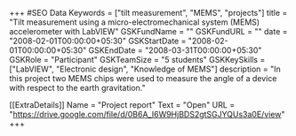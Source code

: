 +++
#SEO Data
Keywords = ["tilt measurement", "MEMS", "projects"]
title = "Tilt measurement using a micro-electromechanical system (MEMS) accelerometer with LabVIEW"
GSKFundName = ""
GSKFundURL = ""
date			=	"2008-02-01T00:00:00+05:30"
GSKStartDate	=	"2008-02-01T00:00:00+05:30"
GSKEndDate		=	"2008-03-31T00:00:00+05:30"
GSKRole = "Participant"
GSKTeamSize = "5 students"
GSKKeySkills = ["LabVIEW", "Electronic design", "Knowledge of MEMS"]
description = "In this project two MEMS chips were used to measure the angle of a device with respect to the earth gravitation."

[[ExtraDetails]]
    Name = "Project report"
	Text = "Open"
    URL = "https://drive.google.com/file/d/0B6A_I6W9HjBDS2gtSGJYQUs3a0E/view"
+++